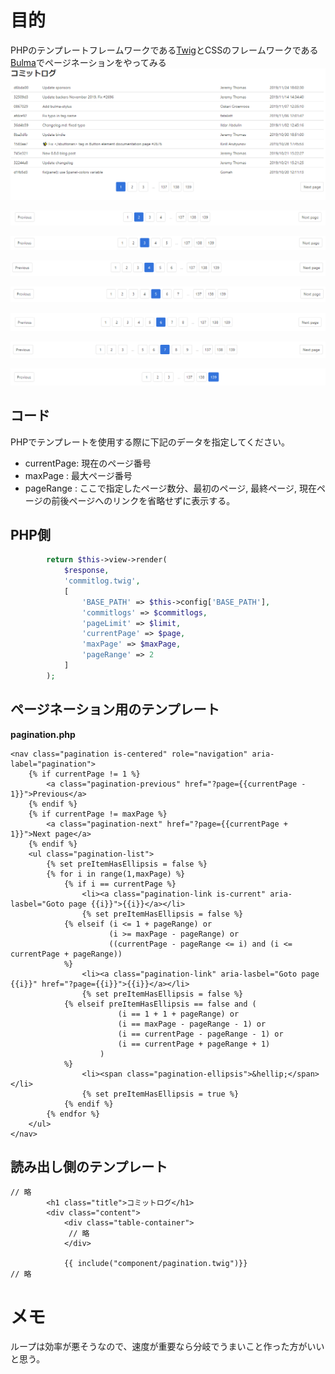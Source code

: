 # 目的  
PHPのテンプレートフレームワークである[Twig](https://twig.symfony.com/)とCSSのフレームワークである[Bulma](https://bulma.io/)でページネーションをやってみる  
![image.png](/image/6717907d-e77c-f24d-5da3-a3697c6e622b.png)  
  
![image.png](/image/fac445ea-3cc0-b8ae-62d2-1ae2bf53ec26.png)  
  
![image.png](/image/aa4ff01d-0c32-3661-8868-aa5c661539d9.png)  
  
![image.png](/image/5bdffc15-ca1f-4ec5-39ca-ee7cc14a2141.png)  
  
![image.png](/image/1a439f93-928c-657e-f341-aeb82fb6ed23.png)  
  
![image.png](/image/e04b0af9-55ba-8e33-8199-d299c71fba70.png)  
  
![image.png](/image/4a82e298-fb17-af2d-5955-435c382e6c0c.png)  
  
![image.png](/image/08d4c82b-9e53-1d0c-3125-17a0e37f9334.png)  
  
## コード  
PHPでテンプレートを使用する際に下記のデータを指定してください。  
  
 - currentPage: 現在のページ番号  
 - maxPage : 最大ページ番号  
 - pageRange : ここで指定したページ数分、最初のページ, 最終ページ, 現在ページの前後ページへのリンクを省略せずに表示する。  
  
## PHP側  
  
```php
        return $this->view->render(
            $response,
            'commitlog.twig',
            [
                'BASE_PATH' => $this->config['BASE_PATH'],
                'commitlogs' => $commitlogs,
                'pageLimit' => $limit,
                'currentPage' => $page,
                'maxPage' => $maxPage,
                'pageRange' => 2
            ]
        );
```  
  
## ページネーション用のテンプレート  
  
**pagination.php**  
```twig:pagination.php
<nav class="pagination is-centered" role="navigation" aria-label="pagination">
    {% if currentPage != 1 %}
        <a class="pagination-previous" href="?page={{currentPage - 1}}">Previous</a>
    {% endif %}
    {% if currentPage != maxPage %}
        <a class="pagination-next" href="?page={{currentPage + 1}}">Next page</a>
    {% endif %}
    <ul class="pagination-list">
        {% set preItemHasEllipsis = false %}
        {% for i in range(1,maxPage) %}
            {% if i == currentPage %}
                <li><a class="pagination-link is-current" aria-lasbel="Goto page {{i}}">{{i}}</a></li>
                {% set preItemHasEllipsis = false %}
            {% elseif (i <= 1 + pageRange) or 
                      (i >= maxPage - pageRange) or
                      ((currentPage - pageRange <= i) and (i <= currentPage + pageRange))
            %}
                <li><a class="pagination-link" aria-lasbel="Goto page {{i}}" href="?page={{i}}">{{i}}</a></li>
                {% set preItemHasEllipsis = false %}
            {% elseif preItemHasEllipsis == false and ( 
                        (i == 1 + 1 + pageRange) or 
                        (i == maxPage - pageRange - 1) or
                        (i == currentPage - pageRange - 1) or
                        (i == currentPage + pageRange + 1)
                    )
            %}
                <li><span class="pagination-ellipsis">&hellip;</span></li>
                {% set preItemHasEllipsis = true %}
            {% endif %}
        {% endfor %}                
    </ul>
</nav>
```  
  
## 読み出し側のテンプレート  
  
```twig
// 略
        <h1 class="title">コミットログ</h1>
        <div class="content">
            <div class="table-container">
             // 略
            </div>

            {{ include("component/pagination.twig")}}
// 略
```  
  
# メモ  
ループは効率が悪そうなので、速度が重要なら分岐でうまいこと作った方がいいと思う。  
